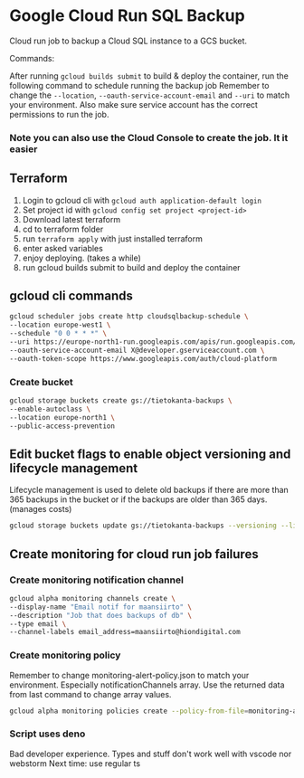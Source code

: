 # Google Cloud Run SQL Backup

Cloud run job to backup a Cloud SQL instance to a GCS bucket.

Commands:

After running `gcloud builds submit` to build & deploy the container, run the following command to schedule running the backup job
Remember to change the `--location`, `--oauth-service-account-email` and `--uri` to match your environment.
Also make sure service account has the correct permissions to run the job.

### Note you can also use the Cloud Console to create the job. It it easier

## Terraform

1. Login to gcloud cli with `gcloud auth application-default login`
2. Set project id with `gcloud config set project <project-id>`
3. Download latest terraform
4. cd to terraform folder
5. run `terraform apply` with just installed terraform
6. enter asked variables
7. enjoy deploying. (takes a while)
8. run gcloud builds submit to build and deploy the container

## gcloud cli commands

```bash
gcloud scheduler jobs create http cloudsqlbackup-schedule \
--location europe-west1 \
--schedule "0 0 * * *" \
--uri https://europe-north1-run.googleapis.com/apis/run.googleapis.com/v1/namespaces/taikuri/jobs/cloudsqlbackup:run \
--oauth-service-account-email X@developer.gserviceaccount.com \
--oauth-token-scope https://www.googleapis.com/auth/cloud-platform
```

### Create bucket

```bash
gcloud storage buckets create gs://tietokanta-backups \
--enable-autoclass \
--location europe-north1 \
--public-access-prevention
```

## Edit bucket flags to enable object versioning and lifecycle management

Lifecycle management is used to delete old backups if there are more than 365 backups in the bucket
or if the backups are older than 365 days. (manages costs)

```bash
gcloud storage buckets update gs://tietokanta-backups --versioning --lifecycle-file bucket-lifecycle-config.json
```

## Create monitoring for cloud run job failures

### Create monitoring notification channel

```bash
gcloud alpha monitoring channels create \
--display-name "Email notif for maansiirto" \
--description "Job that does backups of db" \
--type email \
--channel-labels email_address=maansiirto@hiondigital.com
```

### Create monitoring policy

Remember to change monitoring-alert-policy.json to match your environment. Especially notificationChannels array. Use the returned data from last command to change array values.

```bash
gcloud alpha monitoring policies create --policy-from-file=monitoring-alert-policy.json
```

### Script uses deno

Bad developer experience. Types and stuff don't work well with vscode nor webstorm
Next time: use regular ts
